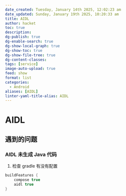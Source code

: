 ```yaml
---
date_created: Tuesday, January 14th 2025, 12:02:23 am
date_updated: Sunday, January 19th 2025, 10:20:33 am
title: AIDL
author: hacket
toc: true
description: 
dg-publish: true
dg-enable-search: true
dg-show-local-graph: true
dg-show-toc: true
dg-show-file-tree: true
dg-content-classes: 
tags: [service]
image-auto-upload: true
feed: show
format: list
categories:
  - Android
aliases: [AIDL]
linter-yaml-title-alias: AIDL
---
```


# AIDL

## 遇到的问题

### AIDL 未生成 Java 代码

1. 检查 gradle 有没有配置

```groovy
buildFeatures {
    compose true
    aidl true
}
```
